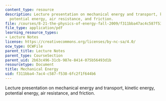 ```yaml
---
content_type: resource
description: Lecture presentation on mechanical energy and transport, kinetic energy,
  potential energy, air resistance, and friction.
file: /courses/8-21-the-physics-of-energy-fall-2009/f311bba47ac4c587f5386fc2f1f644b6_MIT8_21s09_lec03.pdf
file_type: application/pdf
learning_resource_types:
- Lecture Notes
license: https://creativecommons.org/licenses/by-nc-sa/4.0/
ocw_type: OCWFile
parent_title: Lecture Notes
parent_type: CourseSection
parent_uid: 2b63c496-31cb-987e-8414-075b56493d1b
resourcetype: Document
title: Mechanical Energy
uid: f311bba4-7ac4-c587-f538-6fc2f1f644b6
---
```

Lecture presentation on mechanical energy and transport, kinetic energy, potential energy, air resistance, and friction.